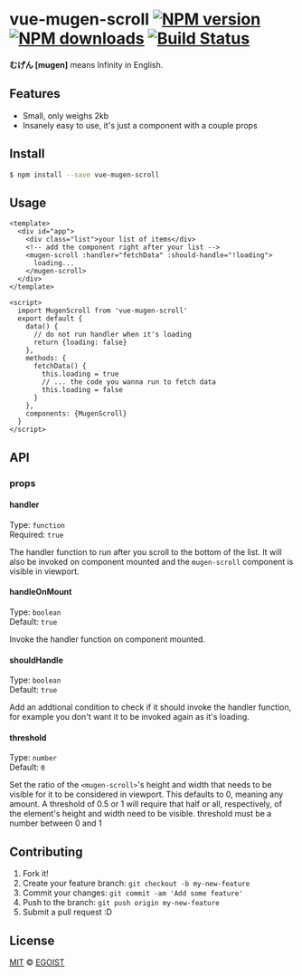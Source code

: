 # vue-mugen-scroll [![NPM version](https://img.shields.io/npm/v/vue-mugen-scroll.svg?style=flat-square)](https://npmjs.com/package/vue-mugen-scroll) [![NPM downloads](https://img.shields.io/npm/dm/vue-mugen-scroll.svg?style=flat-square)](https://npmjs.com/package/vue-mugen-scroll) [![Build Status](https://img.shields.io/circleci/project/egoist/vue-mugen-scroll/master.svg?style=flat-square)](https://circleci.com/gh/egoist/vue-mugen-scroll)

**むげん [mugen]** means Infinity in English.

## Features

- Small, only weighs 2kb
- Insanely easy to use, it's just a component with a couple props

## Install

```bash
$ npm install --save vue-mugen-scroll
```

## Usage

```vue
<template>
  <div id="app">
    <div class="list">your list of items</div>
    <!-- add the component right after your list -->
    <mugen-scroll :handler="fetchData" :should-handle="!loading">
      loading...
    </mugen-scroll>
  </div>
</template>

<script>
  import MugenScroll from 'vue-mugen-scroll'
  export default {
    data() {
      // do not run handler when it's loading
      return {loading: false}
    },
    methods: {
      fetchData() {
        this.loading = true
        // ... the code you wanna run to fetch data
        this.loading = false
      }
    },
    components: {MugenScroll}
  }
</script>
```

## API

### props

#### handler

Type: `function`<br>
Required: `true`

The handler function to run after you scroll to the bottom of the list. It will also be invoked on component mounted and the `mugen-scroll` component is visible in viewport.

#### handleOnMount

Type: `boolean`<br>
Default: `true`

Invoke the handler function on component mounted.

#### shouldHandle

Type: `boolean`<br>
Default: `true`

Add an addtional condition to check if it should invoke the handler function, for example you don't want it to be invoked again as it's loading.

#### threshold

Type: `number`<br>
Default: `0`

Set the ratio of the `<mugen-scroll>`'s height and width that needs to be visible for it to be considered in viewport. This defaults to 0, meaning any amount. A threshold of 0.5 or 1 will require that half or all, respectively, of the element's height and width need to be visible. threshold must be a number between 0 and 1

## Contributing

1. Fork it!
2. Create your feature branch: `git checkout -b my-new-feature`
3. Commit your changes: `git commit -am 'Add some feature'`
4. Push to the branch: `git push origin my-new-feature`
5. Submit a pull request :D

## License

[MIT](https://egoist.mit-license.org/) © [EGOIST](https://github.com/egoist)
